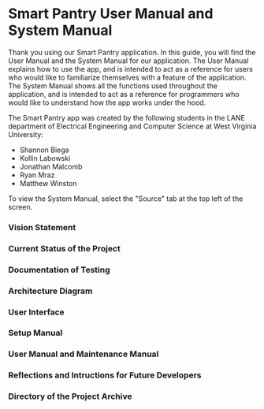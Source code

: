 # Smart Pantry User Manual and System Manual
Thank you using our Smart Pantry application. In this guide, you will find the User Manual and the System Manual for our application. The User Manual explains how to use the app, and is intended to act as a reference for users who would like to familiarize themselves with a feature of the application. The System Manual shows all the functions used throughout the application, and is intended to act as a reference for programmers who would like to understand how the app works under the hood.

The Smart Pantry app was created by the following students in the LANE department of Electrical Engineering and Computer Science at West Virginia University:
- Shannon Biega
- Kollin Labowski
- Jonathan Malcomb
- Ryan Mraz
- Matthew Winston

To view the System Manual, select the "Source" tab at the top left of the screen.

### Vision Statement
### Current Status of the Project
### Documentation of Testing
### Architecture Diagram
### User Interface
### Setup Manual
### User Manual and Maintenance Manual
### Reflections and Intructions for Future Developers
### Directory of the Project Archive